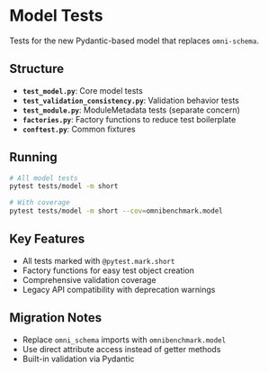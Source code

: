 # Model Tests

Tests for the new Pydantic-based model that replaces `omni-schema`.

## Structure

- **`test_model.py`**: Core model tests
- **`test_validation_consistency.py`**: Validation behavior tests
- **`test_module.py`**: ModuleMetadata tests (separate concern)
- **`factories.py`**: Factory functions to reduce test boilerplate
- **`conftest.py`**: Common fixtures

## Running

```bash
# All model tests
pytest tests/model -m short

# With coverage
pytest tests/model -m short --cov=omnibenchmark.model
```

## Key Features

- All tests marked with `@pytest.mark.short`
- Factory functions for easy test object creation
- Comprehensive validation coverage
- Legacy API compatibility with deprecation warnings

## Migration Notes

- Replace `omni_schema` imports with `omnibenchmark.model`
- Use direct attribute access instead of getter methods
- Built-in validation via Pydantic